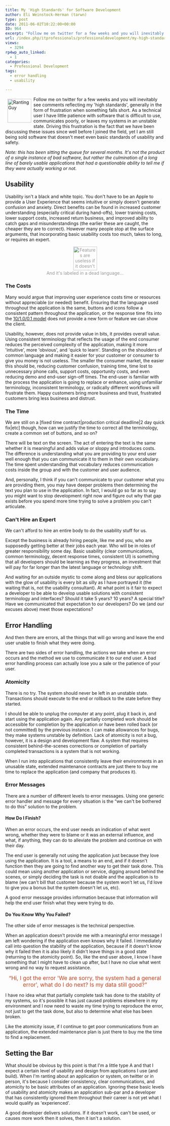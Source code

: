 ```yaml
---
title: My 'High Standards' for Software Development
author: Eli Weinstock-Herman (tarwn)
type: post
date: 2011-06-02T10:22:00+00:00
ID: 964
excerpt: "Follow me on twitter for a few weeks and you will inevitably see comments reflecting my 'high standards', generally in the form of frustration when something falls short. As a technical user I have little patience with software that is difficult to use, communicates poorly, or leaves my systems in an unstable state. Driving this frustration is the fact that we have been discussing these issues since well before I joined the field, yet I am still being sold software that doesn't meet even basic standards of usability and safety."
url: /index.php/itprofessionals/professionaldevelopment/my-high-standards-for-software/
views:
  - 3294
rp4wp_auto_linked:
  - 1
categories:
  - Professional Development
tags:
  - error handling
  - usability

---
```

<div style="float: left; margin: .5em;">
  <img src="http://tiernok.com/LTDBlog/rant.png" alt="Ranting Guy" style="height: 75px; " />
</div>

Follow me on twitter for a few weeks and you will inevitably see comments reflecting my 'high standards', generally in the form of frustration when something falls short. As a technical user I have little patience with software that is difficult to use, communicates poorly, or leaves my systems in an unstable state. Driving this frustration is the fact that we have been discussing these issues since well before I joined the field, yet I am still being sold software that doesn't meet even basic standards of usability and safety.

_Note: this has been sitting the queue for several months. It's not the product of a single instance of bad software, but rather the culmination of a long line of barely usable applications that had a questionable ability to tell me if they were actually working or not._

## Usability

Usability isn't a black and white topic. You don't have to be an Apple to provide a User Experience that seems intuitive or simply <span class="MT_under">doesn't</span> generate confusion and anxiety. Direct benefits can be found in increased customer understanding (especially critical during hand-offs), lower training costs, lower support costs, increased return business, and improved ability to catch gaps and misunderstandings (the earlier these are caught, the cheaper they are to correct). However many people stop at the surface arguments, that incorporating basic usability costs too much, takes to long, or requires an expert.

<div style="text-align: center; color: #999999;">
  <img src="http://tiernok.com/LTDBlog/ExtraFeatures.png" alt="Features are useless if it doesn't work" style="height: 75px" /><br /> And it's labeled in a dead language...
</div>

### The Costs

Many would argue that improving user experience costs time or resources without appreciable (or needed) benefit. Ensuring that the language used throughout the application is the same, buttons and icons follow a consistent pattern throughout the application, or the response time fits into the [10/1.0/0.1 model][1] does not provide a new form or feature we can show the client. 

Usability, however, does not provide value in bits, it provides overall value. Using consistent terminology that reflects the usage of the end consumer reduces the perceived complexity of the application, making it more 'intuitive', more 'obvious', and 'quick to learn'. Standing on the shoulders of common language and making it easier for your customer or consumer to give you money is not useless. The smaller the consumer market, the easier this should be, reducing customer confusion, training time, time lost to unnecessary phone calls, support costs, opportunity costs, and even reducing demo and end-user sign-off times. The end-user is familiar with the process the application is going to replace or enhance, using unfamiliar terminology, inconsistent terminology, or radically different workflows will frustrate them. Happy customers bring more business and trust, frustrated customers bring less business and distrust.

### The Time

We are still on a [fixed time contract|production critical deadline|2 day quick fix|etc] though, how can we justify the time to correct all the terminology, create a common set of buttons, and so on? 

There will be text on the screen. The act of entering the text is the same whether it is meaningful and adds value or sloppy and introduces costs. The difference is understanding what you are providing to your end user well enough that you can communicate it to them in their own vocabulary. The time spent understanding that vocabulary reduces communication costs inside the group and with the customer and user audience. 

And, personally, I think if you can't communicate to your customer what you are providing them, you may have deeper problems then determining the text you plan to use in the application. In fact, I would go so far as to say you might want to stop development right now and figure out why that gap exists before you spend more time trying to solve a problem you can't articulate.

### Can't Hire an Expert

We can't afford to hire an entire body to do the usability stuff for us. 

Except the business is already hiring people, like me and you, who are supposedly getting better at their jobs each year. Who will be in roles of greater responsibility some day. Basic usability (clear communications, common terminology, decent response times, consistent UI) is something that all developers should be learning as they progress, an investment that will pay for far longer than the latest language or technology shift.

And waiting for an outside mystic to come along and bless our applications with the glow of usability is every bit as silly as I have portrayed it (the waiting that is, not the usability consultant). At what point is it fair to expect a developer to be able to develop usable solutions with consistent terminology and interfaces? Should it take 5 years? 10 years? A special title? Have we communicated that expectation to our developers? Do we (and our excuses above) meet those expectations?

## Error Handling

And then there are errors, all the things that will go wrong and leave the end user unable to finish what they were doing.

There are two sides of error handling, the actions we take when an error occurs and the method we use to communicate it to our end user. A bad error handling process can actually lose you a sale or the patience of your user. 

### Atomicity

There is no try. The system should never be left in an unstable state. Transactions should execute to the end or rollback to the state before they started. 

I should be able to unplug the computer at any point, plug it back in, and start using the application again. Any partially completed work should be accessible for completion by the application or have been rolled back (or not committed) by the previous instance. I can make allowances for bugs, they make systems unstable by definition. Lack of atomicity is not a bug, however, it is a design and development flaw. A system that requires consistent behind-the-scenes corrections or completion of partially completed transactions is a system that is not working. 

When I run into applications that consistently leave their environments in an unusable state, extended maintenance contracts are just there to buy me time to replace the application (and company that produces it).

### Error Messages

There are a number of different levels to error messages. Using one generic error handler and message for every situation is the “we can't be bothered to do this” solution to the problem.

#### How Do I Finish?

When an error occurs, the end user needs an indication of what went wrong, whether they were to blame or it was an external influence, and what, if anything, they can do to alleviate the problem and continue on with their day. 

The end user is generally not using the application just because they love using the application. It is a tool, a means to an end, and if it doesn't function then they are going to find another way to get their task done. This could mean using another application or service, digging around behind the scenes, or simply deciding the task is not doable and the application is to blame (we can't bill that customer because the system won't let us, I'd love to give you a bonus but the system doesn't let us, etc).

A good error message provides information because that information will help the end user finish what they were trying to do.

#### Do You Know Why You Failed?

The other side of error messages is the technical perspective.

When an application doesn't provide me with a meaningful error message I am left wondering if the application even knows why it failed. I immediately call into question the stability of the application, because if it doesn't know why it failed then it is also likely it didn't leave things in a good state (returning to the atomicity point). So, like the end user above, I know I have something that I might have to clean up after, but I have no clue what went wrong and no way to request assistance. 

<div style="text-align: center; color: #c04623; margin: .5em; font-size: 1.25em;">
  “Hi, I got the error 'We are sorry, the system had a general error', what do I do next? Is my data still good?”
</div>

I have no idea what that partially complete task has done to the stability of my systems, so it's possible it has just caused problems elsewhere in my environment and I now need to waste my time trying to reproduce the error, not just to get the task done, but also to determine what else has been broken. 

Like the atomicity issue, if I continue to get poor communications from an application, the extended maintenance plan is just there to buy me the time to find a replacement.

## Setting the Bar

What should be obvious by this point is that I'm a little type A and that I expect a certain level of usability and design from applications I use (and build). When I'm ranting about an application or system, on twitter or in person, it's because I consider consistency, clear communications, and atomicity to be basic attributes of an application. Ignoring these basic levels of usability and atomicity makes an application sub-par and a developer that has consistently ignored them throughout their career is not yet what I would qualify as 'experienced'. 

A good developer delivers solutions. If it doesn't work, can't be used, or causes more work then it solves, then it isn't a solution.

 [1]: http://www.useit.com/papers/responsetime.html "Response Times: The 3 Important Limits - Jakob Nielson"